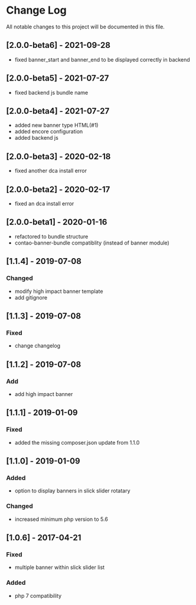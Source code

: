 # Change Log
All notable changes to this project will be documented in this file.

## [2.0.0-beta6] - 2021-09-28
- fixed banner_start and banner_end to be displayed correctly in backend

## [2.0.0-beta5] - 2021-07-27
- fixed backend js bundle name

## [2.0.0-beta4] - 2021-07-27
- added new banner type HTML(#1)
- added encore configuration
- added backend js

## [2.0.0-beta3] - 2020-02-18
- fixed another dca install error

## [2.0.0-beta2] - 2020-02-17
- fixed an dca install error

## [2.0.0-beta1] - 2020-01-16
- refactored to bundle structure
- contao-banner-bundle compatiblity (instead of banner module) 

## [1.1.4] - 2019-07-08

### Changed
- modify high impact banner template
- add gitignore

## [1.1.3] - 2019-07-08

### Fixed
- change changelog

## [1.1.2] - 2019-07-08

### Add
- add high impact banner

## [1.1.1] - 2019-01-09

### Fixed
- added the missing composer.json update from 1.1.0

## [1.1.0] - 2019-01-09

### Added
- option to display banners in slick slider rotatary

### Changed
- increased minimum php version to 5.6

## [1.0.6] - 2017-04-21

### Fixed
- multiple banner within slick slider list

### Added
- php 7 compatibility
